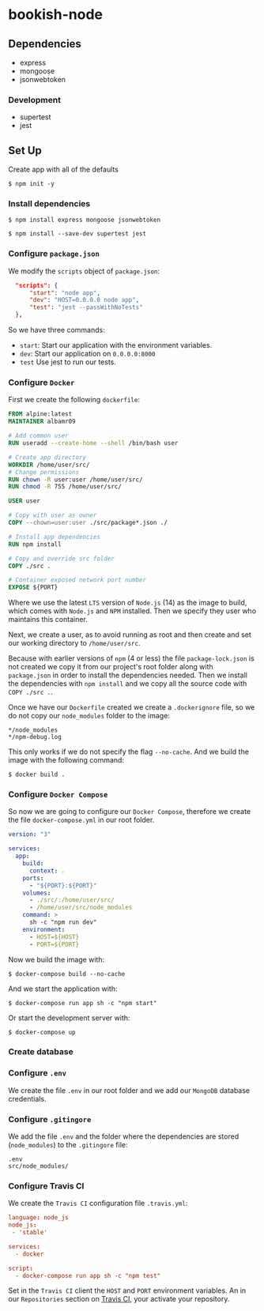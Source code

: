 # bookish-node

## Dependencies

- express
- mongoose
- jsonwebtoken

### Development 

- supertest
- jest

## Set Up

Create app with all of the defaults 

```console
$ npm init -y
```

### Install dependencies

```console 
$ npm install express mongoose jsonwebtoken
```

```console 
$ npm install --save-dev supertest jest
```

### Configure `package.json`

We modify the `scripts` object of `package.json`:

```json
  "scripts": {
      "start": "node app",
      "dev": "HOST=0.0.0.0 node app",
      "test": "jest --passWithNoTests"
  },
```

So we have three commands:

- `start`: Start our application with the environment variables.
- `dev`: Start our application on `0.0.0.0:8000`
- `test` Use jest to run our tests.

### Configure `Docker`

First we create the following `dockerfile`:

```dockerfile
FROM alpine:latest
MAINTAINER albamr09

# Add common user
RUN useradd --create-home --shell /bin/bash user

# Create app directory
WORKDIR /home/user/src/
# Change permissions
RUN chown -R user:user /home/user/src/
RUN chmod -R 755 /home/user/src/

USER user 

# Copy with user as owner
COPY --chown=user:user ./src/package*.json ./

# Install app dependencies
RUN npm install

# Copy and override src folder
COPY ./src .

# Container exposed network port number
EXPOSE ${PORT}
```

Where we use the latest `LTS` version of `Node.js` (14) as the image to build, which comes with `Node.js` and `NPM` installed. Then we specify they user who maintains this container.

Next, we create a user, as to avoid running as root and then create and set our working directory to `/home/user/src`. 

Because with earlier versions of `npm` (4 or less) the file `package-lock.json` is not created we copy it from our project's root folder along with `package.json` in order to install the dependencies needed. Then we install the dependencies with `npm install` and we copy all the source code with `COPY ./src .`.

Once we have our `Dockerfile` created we create a `.dockerignore` file, so we do not copy our `node_modules` folder to the image:

```.dockerignore
*/node_modules
*/npm-debug.log
```

This only works if we do not specify the flag `--no-cache`. And we build the image with the following command:

```console
$ docker build .
```

### Configure `Docker Compose`

So now we are going to configure our `Docker Compose`, therefore we create the file `docker-compose.yml` in our root folder.

```yml
version: "3"

services:
  app:
    build:
      context: .
    ports:
      - "${PORT}:${PORT}"
    volumes:
      - ./src/:/home/user/src/
      - /home/user/src/node_modules
    command: >
      sh -c "npm run dev"
    environment:
      - HOST=${HOST}
      - PORT=${PORT}
```

Now we build the image with:

```console
$ docker-compose build --no-cache
```

And we start the application with:

```console
$ docker-compose run app sh -c "npm start"
```

Or start the development server with:


```console
$ docker-compose up
```

### Create database

### Configure `.env`

We create the file `.env` in our root folder and we add our `MongoDB` database credentials.

### Configure `.gitingore`

We add the file `.env` and the folder where the dependencies are stored (`node_modules`) to the `.gitingore` file:

```.gitingore
.env
src/node_modules/
```

### Configure Travis CI

We create the `Travis CI` configuration file `.travis.yml`:

```conf
language: node_js
node_js:
 - 'stable' 

services:
  - docker

script:
  - docker-compose run app sh -c "npm test"
```

Set in the `Travis CI` client the `HOST` and `PORT` environment variables.
An in our `Repositories` section on [Travis CI](https://www.travis-ci.com), your activate your repository.

